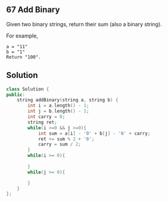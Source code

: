 ## 67	Add Binary
Given two binary strings, return their sum (also a binary string).

For example,
```
a = "11"
b = "1"
Return "100".
```

## Solution

```C++
class Solution {
public:
    string addBinary(string a, string b) {
        int i = a.length() - 1;
        int j = b.length() - 1;
        int carry = 0;
        string ret;
        while(i >=0 && j >=0){
        	int sum = a[i] - '0' + b[j] - '0' + carry;
        	ret += sum % 2 + '0';
        	carry = sum / 2;
    	}
    	while(i >= 0){
    		
    	}
    	while(j >= 0){

    	}
    }
};
```